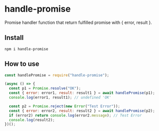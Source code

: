 # handle-promise

Promise handler function that return fulfilled promise with { error, result }.

## Install

```npm
npm i handle-promise
```

## How to use

```javascript
const handlePromise = require("handle-promise");

(async () => {
  const p1 = Promise.resolve("OK");
  const { error: error1, result: result1 } = await handlePromise(p1);
  console.log(error1, result1); // undefined 'OK'

  const p2 = Promise.reject(new Error("Test Error"));
  const { error: error2, result: result2 } = await handlePromise(p2);
  if (error2) return console.log(error2.message); // Test Error
  console.log(result2);
})();
```
